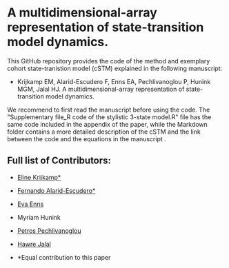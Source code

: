 # A multidimensional-array representation of state-transition model dynamics.
This GitHub repository provides the code of the method and exemplary cohort state-tranistion model (cSTM) explained in the following manuscript: 

- Krijkamp EM, Alarid-Escudero F, Enns EA, Pechlivanoglou P, Hunink MGM, Jalal HJ. A multidimensional-array representation of state-transition model dynamics.

We recommend to first read the manuscript before using the code. The "Supplementary file_R code of the stylistic 3-state model.R" file has the same code included in the appendix of the paper, while the Markdown folder contains a more detailed description of the cSTM and the link between the code and the equations in the manuscript . 

## Full list of Contributors:

  * [Eline Krijkamp*](https://github.com/krijkamp) 

  * [Fernando Alarid-Escudero*](https://github.com/feralaes)

  * [Eva Enns](https://github.com/evaenns)
 
  * Myriam Hunink 

  * [Petros Pechlivanoglou](https://github.com/ppehli)
  
  * [Hawre Jalal](https://github.com/hjalal)

  
 * *Equal contribution to this paper

